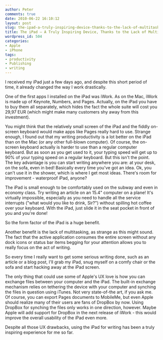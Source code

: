 ```yaml
---
author: Peter
comments: true
date: 2010-06-22 16:10:12
layout: post
slug: the-ipad-a-truly-inspiring-device-thanks-to-the-lack-of-multitasking
title: The iPad – A Truly Inspiring Device, Thanks to the Lack of Multitasking!?
wordpress_id: 504
categories:
- Apple
- iPhone
tags:
- productivity
- Publishing
- writing
---
```


I received my iPad just a few days ago, and despite this short period of time, it already changed the way I work drastically.
<!-- more -->
One of the first apps I installed on the iPad was iWork. As on the Mac, iWork is made up of Keynote, Numbers, and Pages. Actually, on the iPad you have to buy them all separately, which  hides the fact the whole suite will cost you 29,97 EUR (which might make many customers shy away from this investment).

You might think that the relatively small screen of the iPad and the fiddly on-screen keyboard would make apps like Pages really hard to use. Strange enough, I found out that my writing productivity is a lot better on the iPad than on the Mac (or any other full-blown computer). Of course, the on-screen keyboard actually is harder to use than a regular computer keyboard. But as soon as you get used to it, your typing speed will get up to 90% of your typing speed on a regular keyboard. But this isn't the point. The key advantage is you can start writing anywhere you are: at your desk, on the sofa, even in bed! Basically every time you've got an idea. Ok, you can't use it in the shower, which is where I get most ideas. There's room for improvement - waterproof iPad, anyone?

The iPad is small enough to be comfortably used on the subway and even in economy class. Try writing an article on an 15.4" computer on a plane! It's virtually impossible, especially as you need to handle all the service interrupts ("what would you like to drink, Sir?") without spilling hot coffee over your keyboard. With the iPad, just slide it in the seat pocket in front of you and you're done!

So the form factor of the iPad is a huge benefit. 

Another benefit is the lack of multitasking, as strange as this might sound. The fact that the active application consumes the entire screen without any dock icons or status bar items begging for your attention allows you to really focus on the act of writing.

So every time I really want to get some serious writing done, such as an article or a blog post, I'll grab my iPad, snug myself on a comfy chair or the sofa and start hacking away at the iPad screen.

The only thing that could use some of Apple's UX love is how you can exchange files between your computer and the iPad. The built-in exchange mechanism relies on tethering the device with your computer and synching the files in question using iTunes. Not very state-of-the art, if you ask me. Of course, you can export Pages documents to MobileMe, but even Apple should realize many of their users are fans of DropBox by now. Using DropBox for synching the files only works in one direction, however. Maybe Apple will add support for DropBox in the next release of iWork - this would improve the overall usability of the iPad even more.

Despite all those UX drawbacks, using the iPad for writing has been a truly inspiring experience for me so far.
